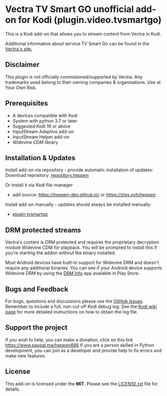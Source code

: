 # Vectra TV Smart GO unofficial add-on for Kodi (plugin.video.tvsmartgo) #
This is a Kodi add-on that allows you to stream content from Vectra in Kodi.

Additional information about service TV Smart Go can be found in the [Vectra`s site.](https://tvsmart.vectra.pl/)

## Disclaimer ##

This plugin is not officially commisioned/supported by Vectra. 
Any trademarks used belong to their owning companies & organisations. Use at Your Own Risk.

## Prerequisites ##
 * A devices compatible with Kodi
 * System with python 3.7 or later 
 * Suggested Kodi 19 or above
 * InputStream Adaptive add-on
 * InputStream Helper add-on
 * Widevine CDM library

## Installation & Updates ##
Install add-on via repository - provide automatic installation of updates:
Download repository: [repository.heppen](https://github.com/heppen-dev/repository.heppen/raw/main/repository.heppen.zip)

Or install it via Kodi file-manager
  - add source: https://heppen-dev.github.io/ or https://zips.ovh/heppen

Install add-on manually - updates should always be installed manually:
- [plugin tvsmartgo](https://github.com/heppen-dev/plugin.video.tvsmartgo/archive/refs/tags/v1.0.0.zip)

## DRM protected streams ##
Vectra's content is DRM protected and requires the proprietary decryption module Widevine CDM for playback. You will be prompted to install this if you're starting the addon without the binary installed.

Most Android devices have built-in support for Widevine DRM and doesn't require any additional binaries. You can see if your Android device supports Widevine DRM by using the [DRM Info](https://play.google.com/store/apps/details?id=com.androidfung.drminfo) app available in Play Store.

## Bugs and Feedback ##
For bugs, questions and discussions please use the  [GitHub Issues](https://github.com/heppen-dev/plugin.video.tvsmartgo/issues). Remember to include a full, non-cut off Kodi debug log. See the [Kodi wiki page](http://kodi.wiki/view/Log_file/Advanced) for more detailed instructions on how to obtain the log file.

## Support the project ##
If you wish to help, you can make a donation, click on this link https://www.paypal.me/heppen886 
If you are a person skilled in Python development, you can join as a developer and provide help to fix errors and make new features.

## License ##
This add-on is licensed under the **MIT**. Please see the [LICENSE.txt](LICENSE.txt) file for details.




